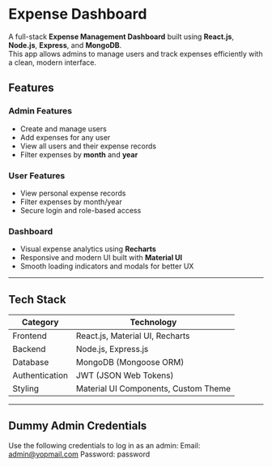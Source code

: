 # Expense Dashboard

A full-stack **Expense Management Dashboard** built using **React.js**, **Node.js**, **Express**, and **MongoDB**.  
This app allows admins to manage users and track expenses efficiently with a clean, modern interface.


## Features

### Admin Features
- Create and manage users  
- Add expenses for any user  
- View all users and their expense records  
- Filter expenses by **month** and **year**

### User Features
- View personal expense records  
- Filter expenses by month/year  
- Secure login and role-based access

### Dashboard
- Visual expense analytics using **Recharts**
- Responsive and modern UI built with **Material UI**
- Smooth loading indicators and modals for better UX

---

## Tech Stack

| Category | Technology |
|-----------|-------------|
| Frontend | React.js, Material UI, Recharts |
| Backend | Node.js, Express.js |
| Database | MongoDB (Mongoose ORM) |
| Authentication | JWT (JSON Web Tokens) |
| Styling | Material UI Components, Custom Theme |

---

## Dummy Admin Credentials

Use the following credentials to log in as an admin:
Email: admin@yopmail.com
Password: password
